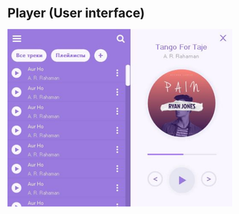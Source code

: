 # Player (User interface)
![alt text](https://github.com/qlulp/Player/blob/main/screenshot.JPG?raw=true)
